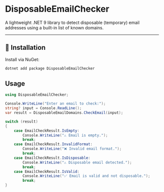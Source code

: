 # DisposableEmailChecker

A lightweight .NET 9 library to detect disposable (temporary) email addresses using a built-in list of known domains.

---

## 🔧 Installation

Install via NuGet:

```bash
dotnet add package DisposableEmailChecker
```
## Usage

```csharp
using DisposableEmailChecker;

Console.WriteLine("Enter an email to check:");
string? input = Console.ReadLine();
var result = DisposableEmailDomains.CheckEmail(input);

switch (result)
{
    case EmailCheckResult.IsEmpty:
        Console.WriteLine("⚠️ Email is empty.");
        break;
    case EmailCheckResult.InvalidFormat:
        Console.WriteLine("❌ Invalid email format.");
        break;
    case EmailCheckResult.IsDisposable:
        Console.WriteLine("⚠️ Disposable email detected.");
        break;
    case EmailCheckResult.IsValid:
        Console.WriteLine("✅ Email is valid and not disposable.");
        break;
}
```
